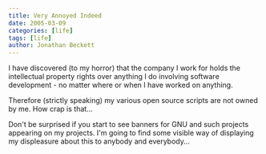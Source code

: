 ```yaml
---
title: Very Annoyed Indeed
date: 2005-03-09
categories: [life]
tags: [life]
author: Jonathan Beckett
---
```


I have discovered (to my horror) that the company I work for holds the intellectual property rights over anything I do involving software development - no matter where or when I have worked on anything.

Therefore (strictly speaking) my various open source scripts are not owned by me. How crap is that...

Don't be surprised if you start to see banners for GNU and such projects appearing on my projects. I'm going to find some visible way of displaying my displeasure about this to anybody and everybody...